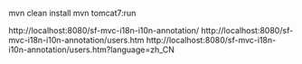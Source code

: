 mvn clean install
mvn tomcat7:run

http://localhost:8080/sf-mvc-i18n-i10n-annotation/
http://localhost:8080/sf-mvc-i18n-i10n-annotation/users.htm
http://localhost:8080/sf-mvc-i18n-i10n-annotation/users.htm?language=zh_CN


